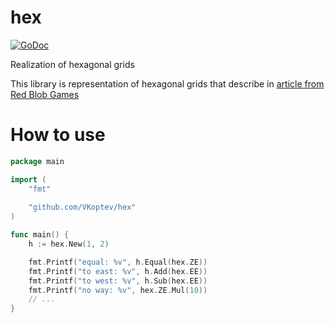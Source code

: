 # hex

[![GoDoc](https://godoc.org/github.com/VKoptev/hex?status.svg)](https://godoc.org/github.com/VKoptev/hex)

Realization of hexagonal grids

This library is representation of hexagonal grids that describe in [article from Red Blob Games]

[article from Red Blob Games]: https://www.redblobgames.com/grids/hexagons/

# How to use

```go
package main

import (
	"fmt"
	
	"github.com/VKoptev/hex"
)

func main() {
	h := hex.New(1, 2)

	fmt.Printf("equal: %v", h.Equal(hex.ZE))
	fmt.Printf("to east: %v", h.Add(hex.EE))
	fmt.Printf("to west: %v", h.Sub(hex.EE))
	fmt.Printf("no way: %v", hex.ZE.Mul(10))
	// ...
}
```
